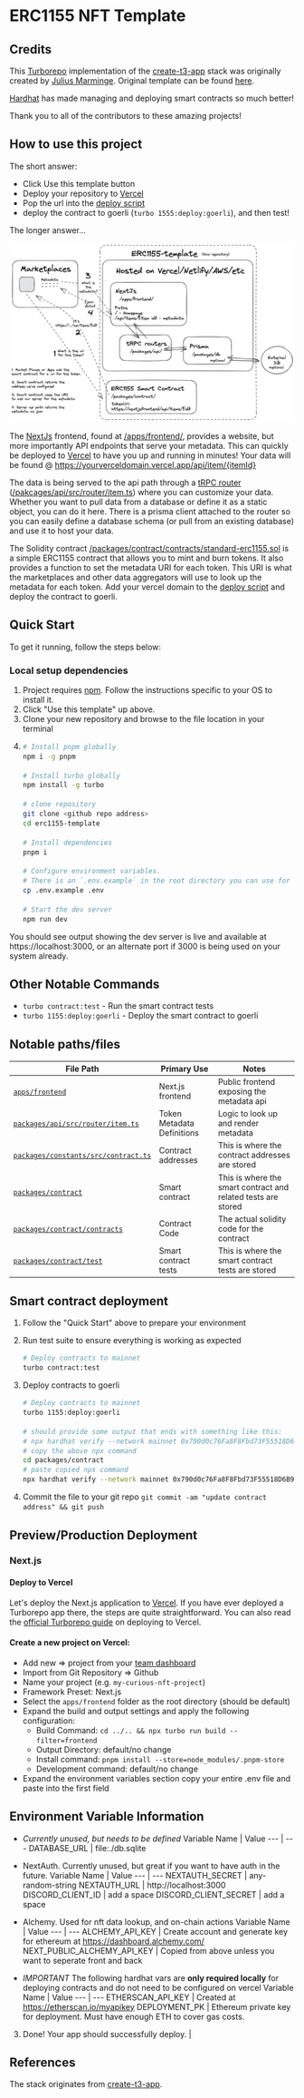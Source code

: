 # ERC1155 NFT Template

## Credits

This [Turborepo](https://turbo.build/) implementation of the [create-t3-app](https://create.t3.gg) stack was originally created by [Julius Marminge](https://github.com/juliusmarminge). Original template can be found [here](https://github.com/t3-oss/create-t3-turbo).

[Hardhat](https://hardhat.org/) has made managing and deploying smart contracts so much better!

Thank you to all of the contributors to these amazing projects!

## How to use this project

The short answer:

- Click Use this template button
- Deploy your repository to [Vercel](https://vercel.com)
- Pop the url into the [deploy script](/packages/contract/scripts/deploy.ts)
- deploy the contract to goerli (`turbo 1555:deploy:goerli`), and then test!

The longer answer...

<img src="/erc1155-template.png" alt="Explainer Graphic" title="Package outline">

The [NextJs](https://nextjs.org) frontend, found at [/apps/frontend/](/apps/frontend/), provides a website, but more importantly API endpoints that serve your metadata. This can quickly be deployed to [Vercel](https://vercel.com) to have you up and running in minutes! Your data will be found @ https://yourverceldomain.vercel.app/api/item/{itemId}

The data is being served to the api path through a [tRPC router](https://trpc.io) ([/pakcages/api/src/router/item.ts](/pakcages/api/src/router/item.ts)) where you can customize your data. Whether you want to pull data from a database or define it as a static object, you can do it here. There is a prisma client attached to the router so you can easily define a database schema (or pull from an existing database) and use it to host your data.

The Solidity contract [/packages/contract/contracts/standard-erc1155.sol](/packages/contract/contracts/standard-erc1155.sol) is a simple ERC1155 contract that allows you to mint and burn tokens. It also provides a function to set the metadata URI for each token. This URI is what the marketplaces and other data aggregators will use to look up the metadata for each token. Add your vercel domain to the [deploy script](/packages/contract/scripts/deploy.ts) and deploy the contract to goerli.

## Quick Start

To get it running, follow the steps below:

### Local setup dependencies

1. Project requires [npm](https://nodejs.org/en/download/). Follow the instructions specific to your OS to install it.
2. Click "Use this template" up above.
3. Clone your new repository and browse to the file location in your terminal
4. ```bash
   # Install pnpm globally
   npm i -g pnpm

   # Install turbo globally
   npm install -g turbo

   # clone repository
   git clone <github repo address>
   cd erc1155-template

   # Install dependencies
   pnpm i

   # Configure environment variables.
   # There is an `.env.example` in the root directory you can use for reference
   cp .env.example .env

   # Start the dev server
   npm run dev
   ```

You should see output showing the dev server is live and available at https://localhost:3000, or an alternate port if 3000 is being used on your system already.

## Other Notable Commands

- `turbo contract:test` - Run the smart contract tests
- `turbo 1155:deploy:goerli` - Deploy the smart contract to goerli

## Notable paths/files

| File Path                                                                  | Primary Use                | Notes                                                         |
| -------------------------------------------------------------------------- | -------------------------- | ------------------------------------------------------------- |
| [`apps/frontend`](/apps/frontend)                                          | Next.js frontend           | Public frontend exposing the metadata api                     |
| [`packages/api/src/router/item.ts`](packages/api/src/router/item.ts)       | Token Metadata Definitions | Logic to look up and render metadata                          |
| [`packages/constants/src/contract.ts`](packages/constants/src/contract.ts) | Contract addresses         | This is where the contract addresses are stored               |
| [`packages/contract`](packages/contract)                                   | Smart contract             | This is where the smart contract and related tests are stored |
| [`packages/contract/contracts`](packages/contract/contracts)               | Contract Code              | The actual solidity code for the contract                     |
| [`packages/contract/test`](packages/contract/test)                         | Smart contract tests       | This is where the smart contract tests are stored             |

## Smart contract deployment

1. Follow the "Quick Start" above to prepare your environment
2. Run test suite to ensure everything is working as expected
   ```bash
   # Deploy contracts to mainnet
   turbo contract:test
   ```
3. Deploy contracts to goerli

   ```bash
   # Deploy contracts to mainnet
   turbo 1155:deploy:goerli

   # should provide some output that ends with something like this:
   # npx hardhat verify --network mainnet 0x790d0c76Fa8F8Fbd73F55518D6B98A1Eb9de0CfF
   # copy the above npx command
   cd packages/contract
   # paste copied npx command
   npx hardhat verify --network mainnet 0x790d0c76Fa8F8Fbd73F55518D6B98A1Eb9de0CfF

   ```

4. Commit the file to your git repo `git commit -am "update contract address" && git push`

## Preview/Production Deployment

### Next.js

#### Deploy to Vercel

Let's deploy the Next.js application to [Vercel](https://vercel.com/). If you have ever deployed a Turborepo app there, the steps are quite straightforward. You can also read the [official Turborepo guide](https://vercel.com/docs/concepts/monorepos/turborepo) on deploying to Vercel.

#### Create a new project on Vercel:

- Add new => project from your [team dashboard](https://vercel.com/dashboard)
- Import from Git Repository => Github
- Name your project (e.g. `my-curious-nft-project`)
- Framework Preset: Next.js
- Select the `apps/frontend` folder as the root directory (should be default)
- Expand the build and output settings and apply the following configuration:
  - Build Command: `cd ../.. && npx turbo run build --filter=frontend`
  - Output Directory: default/no change
  - Install command: `pnpm install --store=node_modules/.pnpm-store`
  - Development command: default/no change
- Expand the environment variables section copy your entire .env file and paste into the first field

## Environment Variable Information

- _Currently unused, but needs to be defined_
  Variable Name | Value
  --- | ---
  DATABASE_URL | file:./db.sqlite

- NextAuth. Currently unused, but great if you want to have auth in the future.
  Variable Name | Value
  --- | ---
  NEXTAUTH_SECRET | any-random-string
  NEXTAUTH_URL | http://localhost:3000
  DISCORD_CLIENT_ID | add a space
  DISCORD_CLIENT_SECRET | add a space

- Alchemy. Used for nft data lookup, and on-chain actions
  Variable Name | Value
  --- | ---
  ALCHEMY_API_KEY | Create account and generate key for ethereum at https://dashboard.alchemy.com/
  NEXT_PUBLIC_ALCHEMY_API_KEY | Copied from above unless you want to seperate front and back

- _IMPORTANT_ The following hardhat vars are **only required locally** for deploying contracts and do not need to be configured on vercel
  Variable Name | Value
  --- | ---
  ETHERSCAN_API_KEY | Created at https://etherscan.io/myapikey
  DEPLOYMENT_PK | Ethereum private key for deployment. Must have enough ETH to cover gas costs.

3. Done! Your app should successfully deploy. |

## References

The stack originates from [create-t3-app](https://github.com/t3-oss/create-t3-app).
